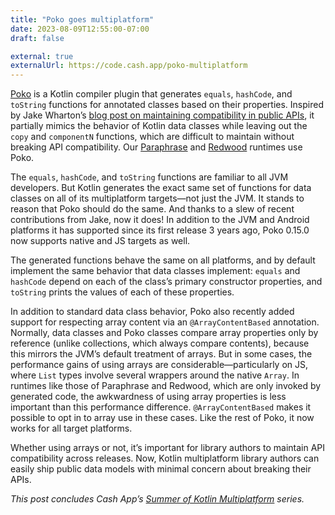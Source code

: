 ```yaml
---
title: "Poko goes multiplatform"
date: 2023-08-09T12:55:00-07:00
draft: false

external: true
externalUrl: https://code.cash.app/poko-multiplatform
---
```


[Poko](https://github.com/drewhamilton/Poko) is a Kotlin compiler plugin that generates `equals`,
`hashCode`, and `toString` functions for annotated classes based on their properties. Inspired by
Jake Wharton’s [blog post on maintaining compatibility in public
APIs](https://jakewharton.com/public-api-challenges-in-kotlin), it partially mimics the behavior of
Kotlin data classes while leaving out the `copy` and `componentN` functions, which are difficult to
maintain without breaking API compatibility. Our [Paraphrase](https://github.com/cashapp/paraphrase)
and [Redwood](https://github.com/cashapp/redwood) runtimes use Poko.

The `equals`, `hashCode`, and `toString` functions are familiar to all JVM developers. But Kotlin
generates the exact same set of functions for data classes on all of its multiplatform targets—not
just the JVM. It stands to reason that Poko should do the same. And thanks to a slew of recent
contributions from Jake, now it does! In addition to the JVM and Android platforms it has supported
since its first release 3 years ago, Poko 0.15.0 now supports native and JS targets as well.

The generated functions behave the same on all platforms, and by default implement the same behavior
that data classes implement: `equals` and `hashCode` depend on each of the class’s primary
constructor properties, and `toString` prints the values of each of these properties.

In addition to standard data class behavior, Poko also recently added support for respecting array
content via an `@ArrayContentBased` annotation. Normally, data classes and Poko classes compare
array properties only by reference (unlike collections, which always compare contents), because this
mirrors the JVM’s default treatment of arrays. But in some cases, the performance gains of using
arrays are considerable—particularly on JS, where `List` types involve several wrappers around the
native `Array`. In runtimes like those of Paraphrase and Redwood, which are only invoked by
generated code, the awkwardness of using array properties is less important than this performance
difference. `@ArrayContentBased` makes it possible to opt in to array use in these cases. Like the
rest of Poko, it now works for all target platforms.

Whether using arrays or not, it’s important for library authors to maintain API compatibility across
releases. Now, Kotlin multiplatform library authors can easily ship public data models with minimal
concern about breaking their APIs.

_This post concludes Cash App’s [Summer of Kotlin
Multiplatform](https://code.cash.app/kotlin-multiplatform-summer) series._